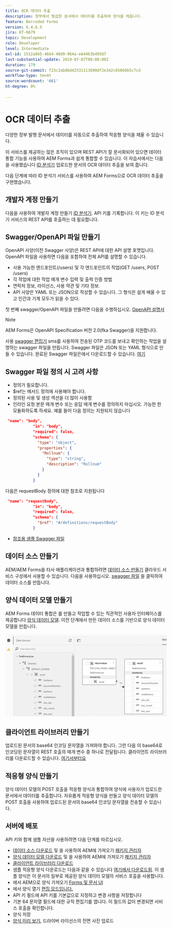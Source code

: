 ```yaml
---
title: OCR 데이터 추출
description: 정부에서 발급한 문서에서 데이터를 추출하여 양식을 채웁니다.
feature: Barcoded Forms
version: 6.4,6.5
jira: KT-6679
topic: Development
role: Developer
level: Intermediate
exl-id: 1532a865-4664-40d9-964a-e64463b49587
last-substantial-update: 2019-07-07T00:00:00Z
duration: 179
source-git-commit: f23c2ab86d42531113690df2e342c65060b5c7cd
workflow-type: tm+mt
source-wordcount: '661'
ht-degree: 0%

---
```


# OCR 데이터 추출

다양한 정부 발행 문서에서 데이터를 자동으로 추출하여 적응형 양식을 채울 수 있습니다.

이 서비스를 제공하는 많은 조직이 있으며 REST API가 잘 문서화되어 있으면 데이터 통합 기능을 사용하여 AEM Forms과 쉽게 통합할 수 있습니다. 이 자습서에서는 다음을 사용했습니다 [ID 분석기](https://www.idanalyzer.com/) 업로드한 문서의 OCR 데이터 추출을 보여 줍니다.

다음 단계에 따라 ID 분석기 서비스를 사용하여 AEM Forms으로 OCR 데이터 추출을 구현했습니다.

## 개발자 계정 만들기

다음을 사용하여 개발자 계정 만들기 [ID 분석기](https://portal.idanalyzer.com/signin.html). API 키를 기록합니다. 이 키는 ID 분석기 서비스의 REST API를 호출하는 데 필요합니다.

## Swagger/OpenAPI 파일 만들기

OpenAPI 사양(이전 Swagger 사양)은 REST API에 대한 API 설명 포맷입니다. OpenAPI 파일을 사용하면 다음을 포함하여 전체 API를 설명할 수 있습니다.

* 사용 가능한 엔드포인트(/users) 및 각 엔드포인트의 작업(GET /users, POST /users)
* 각 작업에 대한 작업 매개 변수 입력 및 출력 인증 방법
* 연락처 정보, 라이선스, 사용 약관 및 기타 정보.
* API 사양은 YAML 또는 JSON으로 작성할 수 있습니다. 그 형식은 쉽게 배울 수 있고 인간과 기계 모두가 읽을 수 있다.

첫 번째 swagger/OpenAPI 파일을 만들려면 다음을 수행하십시오. [OpenAPI 설명서](https://swagger.io/docs/specification/2-0/basic-structure/)

>[!NOTE]
> AEM Forms은 OpenAPI Specification 버전 2.0(fka Swagger)을 지원합니다.

사용 [swagger 편집기](https://editor.swagger.io/) sms를 사용하여 전송된 OTP 코드를 보내고 확인하는 작업을 설명하는 swagger 파일을 만듭니다. Swagger 파일은 JSON 또는 YAML 형식으로 만들 수 있습니다. 완료된 Swagger 파일은에서 다운로드할 수 있습니다. [여기](assets/drivers-license-swagger.zip)

## Swagger 파일 정의 시 고려 사항

* 정의가 필요합니다.
* $ref는 메서드 정의에 사용해야 합니다.
* 정의된 사용 및 생성 섹션을 더 많이 사용함
* 인라인 요청 본문 매개 변수 또는 응답 매개 변수를 정의하지 마십시오. 가능한 한 모듈화하도록 하세요. 예를 들어 다음 정의는 지원되지 않습니다

```json
 "name": "body",
            "in": "body",
            "required": false,
            "schema": {
              "type": "object",
              "properties": {
                "Rollnum": {
                  "type": "string",
                  "description": "Rollnum"
                }
              }
            }
```

다음은 requestBody 정의에 대한 참조로 지원됩니다

```json
 "name": "requestBody",
            "in": "body",
            "required": false,
            "schema": {
              "$ref": "#/definitions/requestBody"
            }
```

* [참조용 샘플 Swagger 파일](assets/sample-swagger.json)

## 데이터 소스 만들기

AEM/AEM Forms을 타사 애플리케이션과 통합하려면 [데이터 소스 만들기](https://experienceleague.adobe.com/docs/experience-manager-learn/forms/ic-web-channel-tutorial/parttwo.html) 클라우드 서비스 구성에서 사용할 수 있습니다. 다음을 사용하십시오. [swagger 파일](assets/drivers-license-swagger.zip) 을 클릭하여 데이터 소스를 만듭니다.

## 양식 데이터 모델 만들기

AEM Forms 데이터 통합은 를 만들고 작업할 수 있는 직관적인 사용자 인터페이스를 제공합니다 [양식 데이터 모델](https://experienceleague.adobe.com/docs/experience-manager-65/forms/form-data-model/create-form-data-models.html). 이전 단계에서 만든 데이터 소스를 기반으로 양식 데이터 모델을 만듭니다.

![fdm](assets/test-dl-fdm.PNG)

## 클라이언트 라이브러리 만들기

업로드된 문서의 base64 인코딩 문자열을 가져와야 합니다. 그런 다음 이 base64로 인코딩된 문자열이 REST 호출의 매개 변수 중 하나로 전달됩니다.
클라이언트 라이브러리를 다운로드할 수 있습니다. [여기서부터요](assets/drivers-license-client-lib.zip)

## 적응형 양식 만들기

양식 데이터 모델의 POST 호출을 적응형 양식과 통합하여 양식에 사용자가 업로드한 문서에서 데이터를 추출합니다. 자유롭게 적응형 양식을 만들고 양식 데이터 모델의 POST 호출을 사용하여 업로드된 문서의 base64 인코딩 문자열을 전송할 수 있습니다.

## 서버에 배포

API 키와 함께 샘플 자산을 사용하려면 다음 단계를 따르십시오.

* [데이터 소스 다운로드](assets/drivers-license-source.zip) 및 을 사용하여 AEM에 가져오기 [패키지 관리자](http://localhost:4502/crx/packmgr/index.jsp)
* [양식 데이터 모델 다운로드](assets/drivers-license-fdm.zip) 및 을 사용하여 AEM에 가져오기 [패키지 관리자](http://localhost:4502/crx/packmgr/index.jsp)
* [클라이언트 라이브러리 다운로드](assets/drivers-license-client-lib.zip)
* 샘플 적응형 양식 다운로드는 다음과 같을 수 있습니다 [여기에서 다운로드됨](assets/adaptive-form-dl.zip). 이 샘플 양식은 이 문서의 일부로 제공된 양식 데이터 모델의 서비스 호출을 사용합니다.
* 에서 AEM으로 양식 가져오기 [Forms 및 문서 UI](http://localhost:4502/aem/forms.html/content/dam/formsanddocuments)
* 에서 양식 열기 [편집 모드입니다.](http://localhost:4502/editor.html/content/forms/af/driverslicenseandpassport.html)
* API 키 필드에 API 키를 기본값으로 지정하고 변경 사항을 저장합니다
* 기본 64 문자열 필드에 대한 규칙 편집기를 엽니다. 이 필드의 값이 변경되면 서비스 호출을 확인합니다.
* 양식 저장
* [양식 미리 보기](http://localhost:4502/content/dam/formsanddocuments/driverslicenseandpassport/jcr:content?wcmmode=disabled), 드라이버 라이선스의 전면 사진 업로드
